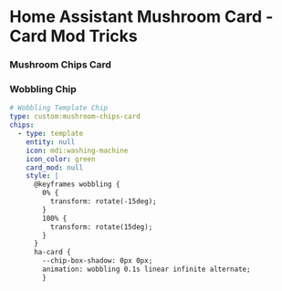 # Home Assistant Mushroom Card - Card Mod Tricks

### Mushroom Chips Card

### Wobbling Chip

```YAML
# Wobbling Template Chip
type: custom:mushroom-chips-card
chips:
  - type: template
    entity: null
    icon: mdi:washing-machine
    icon_color: green
    card_mod: null
    style: |
      @keyframes wobbling {
        0% {
          transform: rotate(-15deg);
        }
        100% {
          transform: rotate(15deg);
        }
      }
      ha-card {
        --chip-box-shadow: 0px 0px;
        animation: wobbling 0.1s linear infinite alternate;
        }
```
